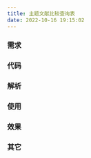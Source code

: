 ```yaml
---
title: 主题文献比较查询表
date: 2022-10-16 19:15:02
---
```


### 需求


### 代码


### 解析


### 使用


### 效果


### 其它



